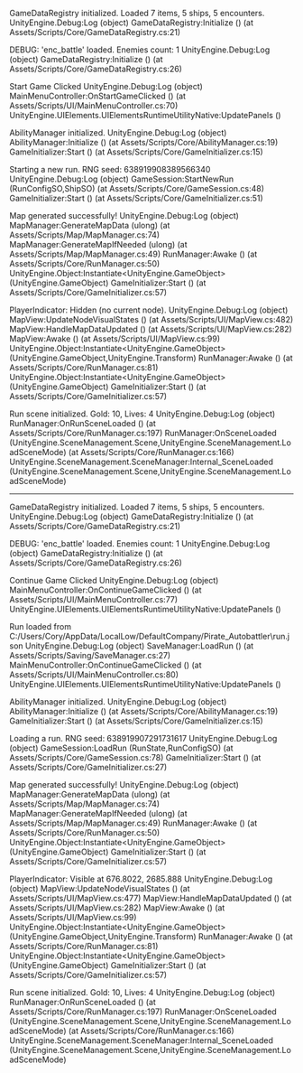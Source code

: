 GameDataRegistry initialized. Loaded 7 items, 5 ships, 5 encounters.
UnityEngine.Debug:Log (object)
GameDataRegistry:Initialize () (at Assets/Scripts/Core/GameDataRegistry.cs:21)

DEBUG: 'enc_battle' loaded. Enemies count: 1
UnityEngine.Debug:Log (object)
GameDataRegistry:Initialize () (at Assets/Scripts/Core/GameDataRegistry.cs:26)

Start Game Clicked
UnityEngine.Debug:Log (object)
MainMenuController:OnStartGameClicked () (at Assets/Scripts/UI/MainMenuController.cs:70)
UnityEngine.UIElements.UIElementsRuntimeUtilityNative:UpdatePanels ()

AbilityManager initialized.
UnityEngine.Debug:Log (object)
AbilityManager:Initialize () (at Assets/Scripts/Core/AbilityManager.cs:19)
GameInitializer:Start () (at Assets/Scripts/Core/GameInitializer.cs:15)

Starting a new run. RNG seed: 638919908389566340
UnityEngine.Debug:Log (object)
GameSession:StartNewRun (RunConfigSO,ShipSO) (at Assets/Scripts/Core/GameSession.cs:48)
GameInitializer:Start () (at Assets/Scripts/Core/GameInitializer.cs:51)

Map generated successfully!
UnityEngine.Debug:Log (object)
MapManager:GenerateMapData (ulong) (at Assets/Scripts/Map/MapManager.cs:74)
MapManager:GenerateMapIfNeeded (ulong) (at Assets/Scripts/Map/MapManager.cs:49)
RunManager:Awake () (at Assets/Scripts/Core/RunManager.cs:50)
UnityEngine.Object:Instantiate<UnityEngine.GameObject> (UnityEngine.GameObject)
GameInitializer:Start () (at Assets/Scripts/Core/GameInitializer.cs:57)

PlayerIndicator: Hidden (no current node).
UnityEngine.Debug:Log (object)
MapView:UpdateNodeVisualStates () (at Assets/Scripts/UI/MapView.cs:482)
MapView:HandleMapDataUpdated () (at Assets/Scripts/UI/MapView.cs:282)
MapView:Awake () (at Assets/Scripts/UI/MapView.cs:99)
UnityEngine.Object:Instantiate<UnityEngine.GameObject> (UnityEngine.GameObject,UnityEngine.Transform)
RunManager:Awake () (at Assets/Scripts/Core/RunManager.cs:81)
UnityEngine.Object:Instantiate<UnityEngine.GameObject> (UnityEngine.GameObject)
GameInitializer:Start () (at Assets/Scripts/Core/GameInitializer.cs:57)

Run scene initialized. Gold: 10, Lives: 4
UnityEngine.Debug:Log (object)
RunManager:OnRunSceneLoaded () (at Assets/Scripts/Core/RunManager.cs:197)
RunManager:OnSceneLoaded (UnityEngine.SceneManagement.Scene,UnityEngine.SceneManagement.LoadSceneMode) (at Assets/Scripts/Core/RunManager.cs:166)
UnityEngine.SceneManagement.SceneManager:Internal_SceneLoaded (UnityEngine.SceneManagement.Scene,UnityEngine.SceneManagement.LoadSceneMode)

______________________________________________________________________

GameDataRegistry initialized. Loaded 7 items, 5 ships, 5 encounters.
UnityEngine.Debug:Log (object)
GameDataRegistry:Initialize () (at Assets/Scripts/Core/GameDataRegistry.cs:21)

DEBUG: 'enc_battle' loaded. Enemies count: 1
UnityEngine.Debug:Log (object)
GameDataRegistry:Initialize () (at Assets/Scripts/Core/GameDataRegistry.cs:26)

Continue Game Clicked
UnityEngine.Debug:Log (object)
MainMenuController:OnContinueGameClicked () (at Assets/Scripts/UI/MainMenuController.cs:77)
UnityEngine.UIElements.UIElementsRuntimeUtilityNative:UpdatePanels ()

Run loaded from C:/Users/Cory/AppData/LocalLow/DefaultCompany/Pirate_Autobattler\run.json
UnityEngine.Debug:Log (object)
SaveManager:LoadRun () (at Assets/Scripts/Saving/SaveManager.cs:27)
MainMenuController:OnContinueGameClicked () (at Assets/Scripts/UI/MainMenuController.cs:80)
UnityEngine.UIElements.UIElementsRuntimeUtilityNative:UpdatePanels ()

AbilityManager initialized.
UnityEngine.Debug:Log (object)
AbilityManager:Initialize () (at Assets/Scripts/Core/AbilityManager.cs:19)
GameInitializer:Start () (at Assets/Scripts/Core/GameInitializer.cs:15)

Loading a run. RNG seed: 638919907291731617
UnityEngine.Debug:Log (object)
GameSession:LoadRun (RunState,RunConfigSO) (at Assets/Scripts/Core/GameSession.cs:78)
GameInitializer:Start () (at Assets/Scripts/Core/GameInitializer.cs:27)

Map generated successfully!
UnityEngine.Debug:Log (object)
MapManager:GenerateMapData (ulong) (at Assets/Scripts/Map/MapManager.cs:74)
MapManager:GenerateMapIfNeeded (ulong) (at Assets/Scripts/Map/MapManager.cs:49)
RunManager:Awake () (at Assets/Scripts/Core/RunManager.cs:50)
UnityEngine.Object:Instantiate<UnityEngine.GameObject> (UnityEngine.GameObject)
GameInitializer:Start () (at Assets/Scripts/Core/GameInitializer.cs:57)

PlayerIndicator: Visible at 676.8022, 2685.888
UnityEngine.Debug:Log (object)
MapView:UpdateNodeVisualStates () (at Assets/Scripts/UI/MapView.cs:477)
MapView:HandleMapDataUpdated () (at Assets/Scripts/UI/MapView.cs:282)
MapView:Awake () (at Assets/Scripts/UI/MapView.cs:99)
UnityEngine.Object:Instantiate<UnityEngine.GameObject> (UnityEngine.GameObject,UnityEngine.Transform)
RunManager:Awake () (at Assets/Scripts/Core/RunManager.cs:81)
UnityEngine.Object:Instantiate<UnityEngine.GameObject> (UnityEngine.GameObject)
GameInitializer:Start () (at Assets/Scripts/Core/GameInitializer.cs:57)

Run scene initialized. Gold: 10, Lives: 4
UnityEngine.Debug:Log (object)
RunManager:OnRunSceneLoaded () (at Assets/Scripts/Core/RunManager.cs:197)
RunManager:OnSceneLoaded (UnityEngine.SceneManagement.Scene,UnityEngine.SceneManagement.LoadSceneMode) (at Assets/Scripts/Core/RunManager.cs:166)
UnityEngine.SceneManagement.SceneManager:Internal_SceneLoaded (UnityEngine.SceneManagement.Scene,UnityEngine.SceneManagement.LoadSceneMode)

